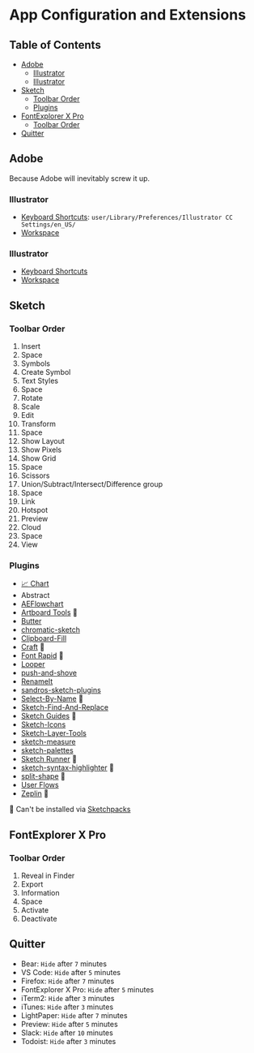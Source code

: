 # App Configuration and Extensions


## Table of Contents
- [Adobe](#adobe)
    - [Illustrator](#illustrator)
    - [Illustrator](#indesign)
- [Sketch](#sketch)
    - [Toolbar Order](#toolbar-order)
    - [Plugins](#plugins)
- [FontExplorer X Pro](#fontexplorer-x-pro)
    - [Toolbar Order](#toolbar-order-1)
- [Quitter](#quitter)


## Adobe

Because Adobe will inevitably screw it up.

### Illustrator

- [Keyboard Shortcuts](https://github.com/ericwbailey/dotfiles/blob/master/Adobe/Illustrator/Keyboard%20Shortcuts/ericwbailey.txt): `user/Library/Preferences/Illustrator CC Settings/en_US/`
- [Workspace](https://github.com/ericwbailey/dotfiles/blob/master/Adobe/Illustrator/Workspace/ericwbailey)

### Illustrator

- [Keyboard Shortcuts](https://github.com/ericwbailey/dotfiles/blob/master/Adobe/InDesign/Keyboard%20Shortcuts/ericwbailey.indk)
- [Workspace](https://github.com/ericwbailey/dotfiles/blob/master/Adobe/InDesign/Workspace/ericwbailey.xml)


## Sketch

### Toolbar Order

1. Insert
2. Space
3. Symbols
4. Create Symbol
5. Text Styles
6. Space
7. Rotate
8. Scale
9. Edit
10. Transform
11. Space
12. Show Layout
13. Show Pixels
14. Show Grid
15. Space
16. Scissors
17. Union/Subtract/Intersect/Difference group
18. Space
19. Link
20. Hotspot
21. Preview
22. Cloud
23. Space
24. View

### Plugins

- [📈 Chart](https://github.com/pavelkuligin/chart)
- Abstract
- [AEFlowchart](https://github.com/tadija/aeflowchart)
- [Artboard Tools](https://github.com/frankko/Artboard-Tools) 🔽
- [Butter](https://github.com/pberrecloth/butter-sketch-plugin)
- [chromatic-sketch](https://github.com/petterheterjag/chromatic-sketch)
- [Clipboard-Fill](https://github.com/ScottSavarie/Clipboard-Fill)
- [Craft](https://labs.invisionapp.com/craft) 🔽
- [Font Rapid](https://fontrapid.com/) 🔽
- [Looper](http://sureskumar.com/looper/)
- [push-and-shove](https://github.com/ozzik/push-and-shove)
- [RenameIt](https://github.com/rodi01/RenameIt)
- [sandros-sketch-plugins](https://github.com/alssndro/sandros-sketch-plugins)
- [Select-By-Name](https://github.com/sebj/Select-By-Name) 🔽
- [Sketch-Find-And-Replace](https://github.com/thierryc/Sketch-Find-And-Replace)
- [Sketch Guides](https://celynxie.com/sources/sketchguides.html) 🔽
- [Sketch-Icons](https://sketchicons.com/)
- [Sketch-Layer-Tools](https://github.com/hrescak/Sketch-Layer-Tools)
- [sketch-measure](https://github.com/utom/sketch-measure)
- [sketch-palettes](https://github.com/andrewfiorillo/sketch-palettes)
- [Sketch Runner](https://sketchrunner.com/) 🔽
- [sketch-syntax-highlighter](https://github.com/danielguillan/sketch-syntax-highlighter) 🔽
- [split-shape](https://github.com/kupe517/sketch-split-shape) 🔽
- [User Flows](https://abynim.github.io/UserFlows/)
- [Zeplin](https://zeplin.io/) 🔽

🔽 Can't be installed via [Sketchpacks](https://sketchpacks.com/)


## FontExplorer X Pro

### Toolbar Order

1. Reveal in Finder
2. Export
3. Information
4. Space
5. Activate
6. Deactivate


## Quitter

- Bear: `Hide` after `7` minutes
- VS Code: `Hide` after `5` minutes
- Firefox: `Hide` after `7` minutes
- FontExplorer X Pro: `Hide` after `5` minutes
- iTerm2: `Hide` after `3` minutes
- iTunes: `Hide` after `3` minutes
- LightPaper: `Hide` after `7` minutes
- Preview: `Hide` after `5` minutes
- Slack: `Hide` after `10` minutes
- Todoist: `Hide` after `3` minutes
